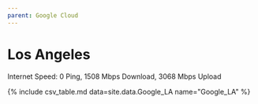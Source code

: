 ```yaml
---
parent: Google Cloud
---
```


# Los Angeles

Internet Speed: 0 Ping, 1508 Mbps Download, 3068 Mbps Upload

{% include csv_table.md data=site.data.Google_LA name="Google_LA" %}

